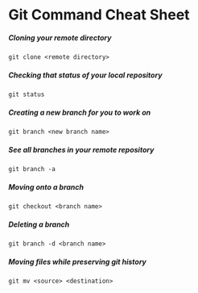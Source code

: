 # Git Command Cheat Sheet

##### Cloning your remote directory
```
git clone <remote directory>
```

##### Checking that status of your local repository
```
git status
```

##### Creating a new branch for you to work on
```
git branch <new branch name>
```

##### See all branches in your remote repository
```
git branch -a
```

##### Moving onto a branch
```
git checkout <branch name>
```

##### Deleting a branch
```
git branch -d <branch name>
```

##### Moving files while preserving git history
```
git mv <source> <destination>
```
